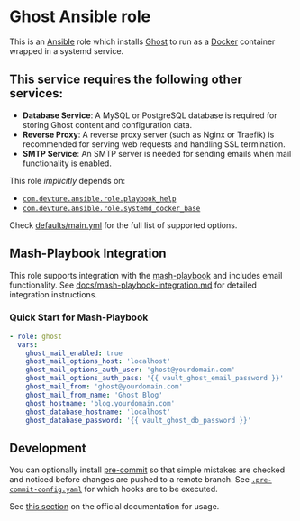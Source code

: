 <!--
SPDX-FileCopyrightText: 2025 Pavel Dimov <@sagat79>

SPDX-License-Identifier: AGPL-3.0-or-later
-->

# Ghost Ansible role

This is an [Ansible](https://www.ansible.com/) role which installs [Ghost](https://ghost.org/) to run as a [Docker](https://www.docker.com/) container wrapped in a systemd service.

## This service requires the following other services:

- **Database Service**: A MySQL or PostgreSQL database is required for storing Ghost content and configuration data.
- **Reverse Proxy**: A reverse proxy server (such as Nginx or Traefik) is recommended for serving web requests and handling SSL termination.
- **SMTP Service**: An SMTP server is needed for sending emails when mail functionality is enabled.

This role *implicitly* depends on:

- [`com.devture.ansible.role.playbook_help`](https://github.com/devture/com.devture.ansible.role.playbook_help)
- [`com.devture.ansible.role.systemd_docker_base`](https://github.com/devture/com.devture.ansible.role.systemd_docker_base)

Check [defaults/main.yml](defaults/main.yml) for the full list of supported options.

## Mash-Playbook Integration

This role supports integration with the [mash-playbook](https://github.com/mother-of-all-self-hosting/mash-playbook) and includes email functionality. See [docs/mash-playbook-integration.md](docs/mash-playbook-integration.md) for detailed integration instructions.

### Quick Start for Mash-Playbook

```yaml
- role: ghost
  vars:
    ghost_mail_enabled: true
    ghost_mail_options_host: 'localhost'
    ghost_mail_options_auth_user: 'ghost@yourdomain.com'
    ghost_mail_options_auth_pass: '{{ vault_ghost_email_password }}'
    ghost_mail_from: 'ghost@yourdomain.com'
    ghost_mail_from_name: 'Ghost Blog'
    ghost_hostname: 'blog.yourdomain.com'
    ghost_database_hostname: 'localhost'
    ghost_database_password: '{{ vault_ghost_db_password }}'
```

## Development

You can optionally install [pre-commit](https://pre-commit.com/) so that simple mistakes are checked and noticed before changes are pushed to a remote branch. See [`.pre-commit-config.yaml`](./.pre-commit-config.yaml) for which hooks are to be executed.

See [this section](https://pre-commit.com/#usage) on the official documentation for usage.

